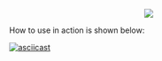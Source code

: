 <p align="center">
  <img src="http://i0.wp.com/www.blog.labouardy.com/wp-content/uploads/2017/08/vpc_tf-1.png?w=462"/>
</p>

How to use in action is shown below:

[![asciicast](https://asciinema.org/a/134951.png)](https://asciinema.org/a/134951)
